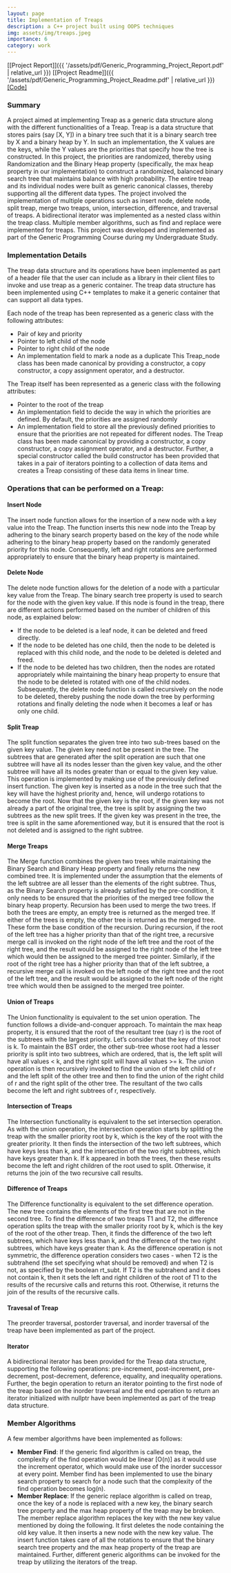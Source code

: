 ```yaml
---
layout: page
title: Implementation of Treaps
description: a C++ project built using OOPS techniques
img: assets/img/treaps.jpeg
importance: 6
category: work
---
```


[[Project Report]]({{ '/assets/pdf/Generic_Programming_Project_Report.pdf' | relative_url }})
[[Project Readme]]({{ '/assets/pdf/Generic_Programming_Project_Readme.pdf' | relative_url }})
[[Code]](https://github.com/Spielerr/Implementation-of-Treaps)

### Summary
A project aimed at implementing Treap as a generic data structure along with the different functionalities of a Treap. Treap is a data structure that stores pairs (say [X, Y]) in a binary tree such that it is a binary search tree by X and a binary heap by Y. In such an implementation, the X values are the keys, while the Y values are the priorities that specify how the tree is constructed. In this project, the priorities are randomized, thereby using Randomization and the Binary Heap property (specifically, the max heap property in our implementation) to construct a randomized, balanced binary search tree that maintains balance with high probability. The entire treap and its individual nodes were built as generic canonical classes, thereby supporting all the different data types. The project involved the implementation of multiple operations such as insert node, delete node, split treap, merge two treaps, union, intersection, difference, and traversal of treaps. A bidirectional iterator was implemented as a nested class within the treap class. Multiple member algorithms, such as find and replace were implemented for treaps. This project was developed and implemented as part of the Generic Programming Course during my Undergraduate Study.

### Implementation Details
The treap data structure and its operations have been implemented as part of a header file that the user can include as a library in their client files to invoke and use treap as a generic container. The treap data structure has been implemented using C++ templates to make it a generic container that can support all data types.

Each node of the treap has been represented as a generic class with the following attributes:

* Pair of key and priority
* Pointer to left child of the node
* Pointer to right child of the node
* An implementation field to mark a node as a duplicate
This Treap_node class has been made canonical by providing a constructor, a copy constructor, a copy assignment operator, and a destructor.

The Treap itself has been represented as a generic class with the following attributes:

* Pointer to the root of the treap
* An implementation field to decide the way in which the priorities are defined. By default, the priorities are assigned randomly
* An implementation field to store all the previously defined priorities to ensure that the priorities are not repeated for different nodes.
The Treap class has been made canonical by providing a constructor, a copy constructor, a copy assignment operator, and a destructor. Further, a special constructor called the build constructor has been provided that takes in a pair of iterators pointing to a collection of data items and creates a Treap consisting of these data items in linear time.

### Operations that can be performed on a Treap:
#### Insert Node

The insert node function allows for the insertion of a new node with a key value into the Treap. The function inserts this new node into the Treap by adhering to the binary search property based on the key of the node while adhering to the binary heap property based on the randomly generated priority for this node. Consequently, left and right rotations are performed appropriately to ensure that the binary heap property is maintained.

#### Delete Node

The delete node function allows for the deletion of a node with a particular key value from the Treap. The binary search tree property is used to search for the node with the given key value. If this node is found in the treap, there are different actions performed based on the number of children of this node, as explained below:

* If the node to be deleted is a leaf node, it can be deleted and freed directly.
* If the node to be deleted has one child, then the node to be deleted is replaced with this child node, and the node to be deleted is deleted and freed.
* If the node to be deleted has two children, then the nodes are rotated appropriately while maintaining the binary heap property to ensure that the node to be deleted is rotated with one of the child nodes. Subsequently, the delete node function is called recursively on the node to be deleted, thereby pushing the node down the tree by performing rotations and finally deleting the node when it becomes a leaf or has only one child.

#### Split Treap

The split function separates the given tree into two sub-trees based on the given key value. The given key need not be present in the tree. The subtrees that are generated after the split operation are such that one subtree will have all its nodes lesser than the given key value, and the other subtree will have all its nodes greater than or equal to the given key value. This operation is implemented by making use of the previously defined insert function. The given key is inserted as a node in the tree such that the key will have the highest priority and, hence, will undergo rotations to become the root. Now that the given key is the root, if the given key was not already a part of the original tree, the tree is split by assigning the two subtrees as the new split trees. If the given key was present in the tree, the tree is split in the same aforementioned way, but it is ensured that the root is not deleted and is assigned to the right subtree.

#### Merge Treaps

The Merge function combines the given two trees while maintaining the Binary Search and Binary Heap property and finally returns the new combined tree. It is implemented under the assumption that the elements of the left subtree are all lesser than the elements of the right subtree. Thus, as the Binary Search property is already satisfied by the pre-condition, it only needs to be ensured that the priorities of the merged tree follow the binary heap property. Recursion has been used to merge the two trees. If both the trees are empty, an empty tree is returned as the merged tree. If either of the trees is empty, the other tree is returned as the merged tree. These form the base condition of the recursion. During recursion, if the root of the left tree has a higher priority than that of the right tree, a recursive merge call is invoked on the right node of the left tree and the root of the right tree, and the result would be assigned to the right node of the left tree which would then be assigned to the merged tree pointer. Similarly, if the root of the right tree has a higher priority than that of the left subtree, a recursive merge call is invoked on the left node of the right tree and the root of the left tree, and the result would be assigned to the left node of the right tree which would then be assigned to the merged tree pointer.

#### Union of Treaps

The Union functionality is equivalent to the set union operation. The function follows a divide-and-conquer approach. To maintain the max heap property, it is ensured that the root of the resultant tree (say r) is the root of the subtrees with the largest priority. Let’s consider that the key of this root is k. To maintain the BST order, the other sub-tree whose root had a lesser priority is split into two subtrees, which are ordered, that is, the left split will have all values < k, and the right split will have all values >= k. The union operation is then recursively invoked to find the union of the left child of r and the left split of the other tree and then to find the union of the right child of r and the right split of the other tree. The resultant of the two calls become the left and right subtrees of r, respectively.

#### Intersection of Treaps

The Intersection functionality is equivalent to the set intersection operation. As with the union operation, the intersection operation starts by splitting the treap with the smaller priority root by k, which is the key of the root with the greater priority. It then finds the intersection of the two left subtrees, which have keys less than k, and the intersection of the two right subtrees, which have keys greater than k. If k appeared in both the trees, then these results become the left and right children of the root used to split. Otherwise, it returns the join of the two recursive call results.

#### Difference of Treaps

The Difference functionality is equivalent to the set difference operation. The new tree contains the elements of the first tree that are not in the second tree. To find the difference of two treaps T1 and T2, the difference operation splits the treap with the smaller priority root by k, which is the key of the root of the other treap. Then, it finds the difference of the two left subtrees, which have keys less than k, and the difference of the two right subtrees, which have keys greater than k. As the difference operation is not symmetric, the difference operation considers two cases - when T2 is the subtrahend (the set specifying what should be removed) and when T2 is not, as specified by the boolean rt_subt. If T2 is the subtrahend and it does not contain k, then it sets the left and right children of the root of T1 to the results of the recursive calls and returns this root. Otherwise, it returns the join of the results of the recursive calls.

#### Travesal of Treap

The preorder traversal, postorder traversal, and inorder traversal of the treap have been implemented as part of the project.

#### Iterator

A bidirectional iterator has been provided for the Treap data structure, supporting the following operations: pre-increment, post-increment, pre-decrement, post-decrement, deference, equality, and inequality operations. Further, the begin operation to return an iterator pointing to the first node of the treap based on the inorder traversal and the end operation to return an iterator initialized with nullptr have been implemented as part of the treap data structure.

### Member Algorithms

A few member algorithms have been implemented as follows:

* **Member Find**: If the generic find algorithm is called on treap, the complexity of the find operation would be linear [O(n)] as it would use the increment operator, which would make use of the inorder successor at every point. Member find has been implemented to use the binary search property to search for a node such that the complexity of the find operation becomes log(n).
* **Member Replace**: If the generic replace algorithm is called on treap, once the key of a node is replaced with a new key, the binary search tree property and the max heap property of the treap may be broken. The member replace algorithm replaces the key with the new key value mentioned by doing the following. It first deletes the node containing the old key value. It then inserts a new node with the new key value. The insert function takes care of all the rotations to ensure that the binary search tree property and the max heap property of the treap are maintained.
Further, different generic algorithms can be invoked for the treap by utilizing the iterators of the treap.